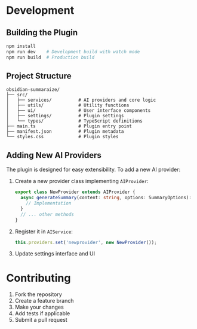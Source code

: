 # Development

## Building the Plugin

```bash
npm install
npm run dev    # Development build with watch mode
npm run build  # Production build
```

## Project Structure

```
obsidian-summaraize/
├── src/
│   ├── services/          # AI providers and core logic
│   ├── utils/             # Utility functions
│   ├── ui/                # User interface components
│   ├── settings/          # Plugin settings
│   └── types/             # TypeScript definitions
├── main.ts                # Plugin entry point
├── manifest.json          # Plugin metadata
└── styles.css             # Plugin styles
```

## Adding New AI Providers

The plugin is designed for easy extensibility. To add a new AI provider:

1. Create a new provider class implementing `AIProvider`:
   ```typescript
   export class NewProvider extends AIProvider {
     async generateSummary(content: string, options: SummaryOptions): Promise<string> {
       // Implementation
     }
     // ... other methods
   }
   ```

2. Register it in `AIService`:
   ```typescript
   this.providers.set('newprovider', new NewProvider());
   ```

3. Update settings interface and UI

# Contributing

1. Fork the repository
2. Create a feature branch
3. Make your changes
4. Add tests if applicable
5. Submit a pull request